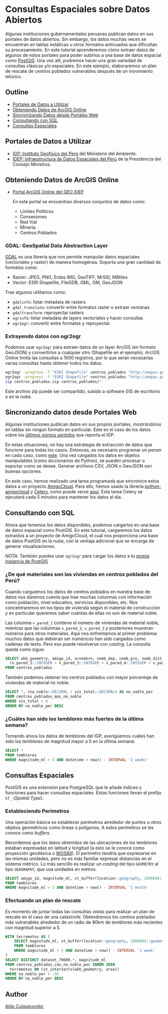 # Consultas Espaciales sobre Datos Abiertos

Algunas instituciones gubernamentales peruanas publican datos en sus portales
de datos abiertos. Sin embargo, los datos muchas veces se encuentran en tablas
estáticas u otros formatos anticuados que dificultan su procesamiento. En este
tutorial aprenderemos cómo extraer datos de algunos de estos portales para
poder subirlos a una base de datos espacial como [PostGIS](postgis.net). Una
vez allí, podremos hacer una gran variedad de consultas clásicas y/o
espaciales. En este ejemplo, elaboraremos un plan de rescate de centros
poblados vulnerables después de un movimiento telúrico.


## Outline

- [Portales de Datos a Utilizar](#Portales-de-Datos-a-Utilizar)
- [Obteniendo Datos de ArcGIS Online](#Obteniendo-Datos-de-ArcGIS-Online)
- [Sincronizando Datos desde Portales Web](#Sincronizando-Datos-desde-Portales-Web)
- [Consultando con SQL](#Consutando-con-SQL)
- [Consultas Espaciales](#Consultas-Espaciales)


## Portales de Datos a Utilizar

- [IGP: Instituto Geofísico del Perú](http://www.igp.gob.pe/) del Ministerio
    del Ambiente.
- [IDEP: Infraestructura de Datos Espaciales del Perú](http://www.geoidep.gob.pe/)
    de la Presidencia del Consejo Ministros.

## Obteniendo Datos de ArcGIS Online

- [Portal ArcGIS Online del GEO IDEP](http://mapas.geoidep.gob.pe)

    En este portal se encuentran diversos conjuntos de datos como:
    
    - Límites Políticos
    - Consesiones
    - Red Vial
    - Minería
    - Centros Poblados

### GDAL: GeoSpatial Data Abstraction Layer

[GDAL](gdal.org) es una librería que nos permite manipular datos espaciales
(vectoriales y raster) de manera homogénea. Soporta una gran cantidad de
formatos como:

- Raster: JPEG, PNG, Erdas IMG, GeoTIFF, MrSID, MBtiles
- Vector: ESRI Shapefile, FileGDB, GML, GM, GeoJSON

Trae algunos utilitarios como:
 
- `gdalinfo`: listar metadata de rasters
- `gdal_translate`: convertir entre formatos raster o extraer ventanas
- `gdaltransform`: reproyectar rasters
- `ogrinfo`: listar metadata de layers vectoriales y hacer consultas
- `ogr2ogr`: convertir entre formatos y reproyectar.

### Extrayendo datos con ogr2ogr

Podemos usar `ogr2ogr` para extraer datos de un layer ArcGIS (en formato 
GeoJSON) y convertirlos a cualquier otro (Shapefile en el ejemplo).
ArcGIS Online limita las consultas a 1000 registros, por lo que serán
necesarias varias consultas hasta obtener todos los datos.

```sh
ogr2ogr -progress -f "ESRI Shapefile" centros_poblados "http://mapas.geoidep.gob.pe/geoidep/rest/services/Sistema_de_Centros_Poblados/MapServer/2/query?where=FID<1000&outfields=*&f=json" OGRGeoJSON
ogr2ogr -progress -f "ESRI Shapefile" centros_poblados "http://mapas.geoidep.gob.pe/geoidep/rest/services/Sistema_de_Centros_Poblados/MapServer/2/query?where=FID>=1000+AND+FID<2000&outfields=*&f=json" OGRGeoJSON
zip centros_poblados.zip centros_poblados/*
```

Este archivo zip puede ser compartido, subido a software GIS de escritorio o
en la nube.

## Sincronizando datos desde Portales Web

Algunas instituciones publican datos en sus propios portales, mostrándolos en
tablas sin ningún formato en particular. Este es el caso de los datos sobre los
[últimos sismos sentidos](http://www.igp.gob.pe/bdsismos/ultimosSismosSentidos.php)
que reporta el IGP.

En estas situaciones, no hay una estrategia de extracción de datos que funcione
para todas los casos. Entonces, es necesario programar un _parser_ en cada
caso, como [este](https://github.com/alculquicondor/AmigoCloud-IGP-Sync/tree/master/celery/utils.py#L13-L43).
Una vez cargados los datos en objetos manipulables (como diccionarios de
Python), se pueden procesar o exportar como se desee. Generar archivos CSV,
JSON o GeoJSON son buenas opciones.

En este caso, hemos realizado una tarea programada que sincronice estos datos
a un proyecto [AmigoCloud](https://www.amigocloud.com). Para ello, hemos usado
la librería [python-amigocloud](https://pypi.python.org/pypi/amigocloud/) y
[Celery](celery.org), como puede verse
[aquí](https://github.com/alculquicondor/AmigoCloud-IGP-Sync/tree/master/celery/tasks.py#L22-L40).
Esta tarea Celery se ejecutará cada 5 minutos para mantener los datos
al día.


## Consultando con SQL

Ahora que tenemos los datos disponibles, podemos cargarlos en una base de datos
espacial como PostGIS. En este tutorial, cargaremos los datos extraídos a un
proyecto de AmigoCloud, el cual nos proporciona una base de datos PostGIS en la
nube, con la ventaja adicional que se encarga de generar visualizaciones.

_NOTA_: También puedes usar `ogr2ogr` para cargar los datos a tu [propia
instancia de PostGIS](documentacion)

### ¿De qué materiales son las viviendas en centros poblados del Perú?

Cuando carguemos los datos de centros poblados en nuestra base de datos nos
daremos cuenta que trae muchas columnas con información como población,
nivel educativo, servicios disponibles, etc. Nos concentraremos en los
tipos de vivienda según el material de construcción y en particular queremos
saber cuántas de ellas no son de material noble.

Las columna `v_pared_1` contiene el número de viviendas de material noble,
mientras que las columnas `v_pared_2`, `v_pared_3` y posteriores muestran
números para otros materiales. Aquí nos enfrentamos al primer problema: muchos
datos que debieran ser numéricos han sido cargados como cadenas de texto. Pero
eso puede resolverse con _casting_. La consulta queda como sigue:

```sql
SELECT wkb_geometry, amigo_id, arnombre, nomb_dep, nomb_pro, nomb_dist, pob_total, viv_total::INTEGER as viv_total,
  (v_pared_2::INTEGER + v_pared_3::INTEGER + v_pared_4::INTEGER + v_pared_5::INTEGER + v_pared_6::INTEGER + v_pared_8::INTEGER) AS no_noble
FROM centros_poblados
```

También podemos obtener los centros poblados con mayor porcentaje de viviendas
de material no noble:

```sql
SELECT *, (no_noble::DECIMAL / viv_total::DECIMAL) AS no_noble_per
FROM centros_poblados_mas_no_noble
WHERE viv_total > 0
ORDER BY no_noble_per DESC
```

### ¿Cuáles han sido los temblores más fuertes de la última semana?

Tomando ahora los datos de temblores del IGP, averigüemos cuáles han sido
los temblores de magnitud mayor a 5 en la última semana:

```sql
SELECT *
FROM temblores
WHERE magnitude_ml > 5 AND datetime > now() - INTERVAL '2 weeks'
```


## Consultas Espaciales

PostGIS es una extensión para PostgreSQL que le añade índices y funciones para
hacer consultas espaciales. Estas funciones llevan el prefijo `ST_`
(_Spatial Type_).

### Estableciendo Perímetros

Una operación básica es establecer perímetros alrededor de puntos u otros
objetos geométricos como líneas o polígonos. A estos perímetros se les conoce
como _buffers_.

Recordemos que los datos obtenidos de las ubicaciones de los temblores estaban
expresadas en latitud y longitud (a esto se le conoce como proyección geodésica
o [WGS84](https://en.wikipedia.org/wiki/World_Geodetic_System)). El perímetro
tendría que expresarse en las mismas unidades, pero no es más familiar expresar
distancias en el sistema métrico. Lo más sencillo es realizar un _casting_ del
tipo `GEOMETRY` al tipo `GEOGRAPHY`, que usa unidades en metros.

```sql
SELECT amigo_id, magnitude_ml, st_buffer(location::geography, 100000)::geometry
FROM temblores
WHERE magnitude_ml > 5 AND datetime > now() - INTERVAL '1 month'
```

### Efectuando un plan de rescate

Es momento de juntar todas las consultas vistas para realizar un plan de
rescate en el caso de una catástrofe. Obtendremos los centros poblados más
vulnerables alrededor de un radio de 80km de temblores más recientes con
magnitud superior a 5.

```sql
WITH terremotos AS (
    SELECT magnitude_ml, st_buffer(location::geography, 100000)::geometry as area
    FROM temblores
    WHERE magnitude_ml > 5 AND datetime > now() - INTERVAL '1 week'
)
SELECT DISTINCT dataset_79609.*, magnitude_ml
FROM centros_poblados_con_no_noble_per INNER JOIN
  terremotos ON (st_intersects(wkb_geometry, area))
WHERE no_noble_per > .95
ORDER BY no_noble_per DESC
```


## Author

[Aldo Culquicondor](https://github.com/alculquicondor)

